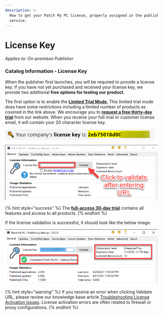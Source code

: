 ```yaml
---
description: >-
  How to get your Patch My PC license, properly assigned in the publisher
  service.
---
```


# License Key

_Applies to: On-premises Publisher_

### Catalog Information - License Key

When the publisher first launches, you will be required to provide a license key. If you have not yet purchased and received your license key, we provide two additional **free options for testing our product**.

The first option is to enable the [**Limited Trial Mode**.](https://patchmypc.com/frequently-asked-questions#trial-catalog) This limited trial mode does have some restrictions including a limited number of products as covered in the link above. We encourage you to [**request a free thirty-day trial**](https://patchmypc.com/free-trial) from our website. When you receive your full-trial or customer license email, it will contain your 20 character license key.

![Example license key email](<../../_images/gitbook/image (1189).png>)

![Enter your license information](<../../_images/gitbook/image (1254).png>)

{% hint style="success" %}
The [**full-access 30-day trial**](https://patchmypc.com/free-trial) contains all features and access to all products.
{% endhint %}

If the license validation is successful, it should look like the below image.

![Licensed product information validation.](<../../_images/gitbook/image (1118).png>)

{% hint style="warning" %}
If you receive an error when clicking Validate URL, please review our knowledge base article [Troubleshooting License Activation Issues](https://patchmypc.com/troubleshooting-license-activation-issues). License activation errors are often related to firewall or proxy configurations.
{% endhint %}
